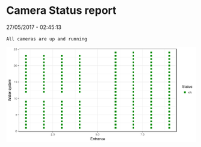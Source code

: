 Camera Status report
================
27/05/2017 - 02:45:13

    All cameras are up and running

![](camreport_files/figure-markdown_github/unnamed-chunk-2-1.png)
